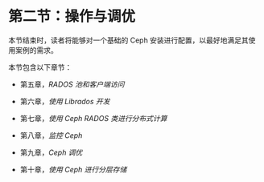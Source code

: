 # 第二节：操作与调优

本节结束时，读者将能够对一个基础的 Ceph 安装进行配置，以最好地满足其使用案例的需求。

本节包含以下章节：

+   第五章，*RADOS 池和客户端访问*

+   第六章，*使用 Librados 开发*

+   第七章，*使用 Ceph RADOS 类进行分布式计算*

+   第八章，*监控 Ceph*

+   第九章，*Ceph 调优*

+   第十章，*使用 Ceph 进行分层存储*
